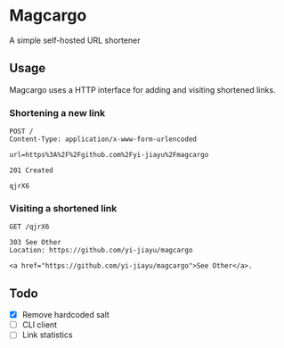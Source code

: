 # Magcargo
A simple self-hosted URL shortener

## Usage
Magcargo uses a HTTP interface for adding and visiting shortened links.

### Shortening a new link
```
POST /
Content-Type: application/x-www-form-urlencoded

url=https%3A%2F%2Fgithub.com%2Fyi-jiayu%2Fmagcargo
```

```
201 Created

qjrX6
```
### Visiting a shortened link
```
GET /qjrX6

```

```
303 See Other
Location: https://github.com/yi-jiayu/magcargo

<a href="https://github.com/yi-jiayu/magcargo">See Other</a>.
```

## Todo
- [x] Remove hardcoded salt
- [ ] CLI client
- [ ] Link statistics
